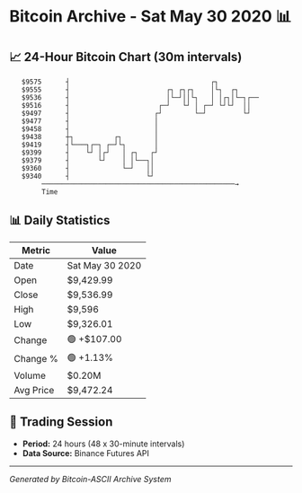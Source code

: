 # Bitcoin Archive - Sat May 30 2020 📊

## 📈 24-Hour Bitcoin Chart (30m intervals)

```
   $9575      ┤                                   ┌┐           
   $9555      ┤                        ┌┐ ┌┐┌┐    │└┐  ┌┐      
   $9536      ┤                        │└─┘││└┐   │ │┌┐│└─┐┌── 
   $9516      ┤                      ┌─┘   └┘ │ ┌─┘ └┘└┘  ││   
   $9497      ┤                     ┌┘        └─┘         └┘   
   $9477      ┤                     │                          
   $9458      ┤                     │                          
   $9438      ┼┐          ┌┐        │                          
   $9419      ┤└───┐┌─┐ ┌─┘└┐       │                          
   $9399      ┤    └┘ │┌┘   │ ┌┐   ┌┘                          
   $9379      ┤       └┘    │ │└──┐│                           
   $9360      ┤             └─┘   ││                           
   $9340      ┤                   └┘                           
        ────────────────────────────────────────────────→
        Time
```

## 📊 Daily Statistics

| Metric | Value |
|--------|-------|
| Date | Sat May 30 2020 |
| Open | $9,429.99 |
| Close | $9,536.99 |
| High | $9,596 |
| Low | $9,326.01 |
| Change | 🟢 +$107.00 |
| Change % | 🟢 +1.13% |
| Volume | $0.20M |
| Avg Price | $9,472.24 |

## 📅 Trading Session

- **Period:** 24 hours (48 x 30-minute intervals)
- **Data Source:** Binance Futures API

---
*Generated by Bitcoin-ASCII Archive System*
